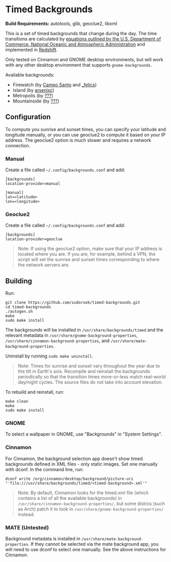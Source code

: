 # Timed Backgrounds

**Build Requirements:** autotools, glib, geoclue2, libxml

This is a set of timed backgrounds that change during the day.  The time
transitions are calculated by [equations outlined by the U.S.  Department of
Commerce, National Oceanic and Atmospheric
Administration](http://www.srrb.noaa.gov/highlights/sunrise/calcdetails.html)
and implemented in [Redshift](https://github.com/jonls/redshift).

Only tested on Cinnamon and GNOME desktop environments, but will work with any
other desktop environment that supports `gnome-backgrounds`.

Available backgrounds:
 * Firewatch (by [Campo Santo](https://blog.camposanto.com/post/138965082204/firewatch-launch-wallpaper-when-we-redid-the) and [\_felics](https://www.reddit.com/r/Firewatch/comments/458ohf/i_made_a_night_version_of_the_launch_wallpaper/))
 * Island (by [arsenixc](https://arsenixc.deviantart.com/gallery/))
 * Metropolis (by [???](https://imgur.com/a/JH7RJ#2))
 * Mountainside (by [???](https://imgur.com/a/vqb7Q))


## Configuration

To compute you sunrise and sunset times, you can specify your latitude and
longitude manually, or you can use geoclue2 to compute it based on your IP
address. The geoclue2 option is much slower and requires a network connection.

### Manual

Create a file called `~/.config/backgrounds.conf` and add:

```
[backgrounds]
location-provider=manual

[manual]
lat=<latitude>
lon=<longitude>
```

### Geoclue2

Create a file called `~/.config/backgrounds.conf` and add:

```
[backgrounds]
location-provider=geoclue
```

> Note: If using the geoclue2 option, make sure that your IP address is located
> where you are. If you are, for example, behind a VPN, the script will set the
> sunrise and sunset times corresponding to where the network servers are.

## Building

Run:
```
git clone https://github.com/sudorook/timed-backgrounds.git
cd timed-backgrounds
./autogen.sh
make
sudo make install
```

The backgrounds will be installed in `/usr/share/backgrounds/timed` and the
relevant metadata in `/usr/share/gnome-background-properties`,
`/usr/share/cinnamon-background-properties`, and
`/usr/share/mate-background-properties`.

Uninstall by running `sudo make uninstall`.

> Note: Times for sunrise and sunset vary throughout the year due to the tilt
> in Earth's axis. Recompile and reinstall the backgrounds periodically so that
> the transition times more-or-less match real-world day/night cycles. The
> source files do not take into account elevation.

To rebuild and reinstall, run:
```
make clean
make
sudo make install
```


### GNOME

To select a wallpaper in GNOME, use "Backgrounds" in "System Settings".


### Cinnamon

For Cinnamon, the background selection app doesn't show timed backgrounds
defined in XML files - only static images. Set one manually with dconf. In the
command line, run:

```
dconf write /org/cinnamon/desktop/background/picture-uri "'file:///usr/share/backgrounds/timed/<timed-background>.xml'"
```

> Note: By default, Cinnamon looks for the timed.xml file (which contains a
> list of all the available backgrounds) in
> `/usr/share/cinnamon-background-properties/`, but some distros (such as Arch)
> patch it to look in `/usr/share/gnome-background-properties/` instead.


### MATE (Untested)

Background metadata is installed in `/usr/share/mate-background-properties`. If
they cannot be selected via the mate background app, you will need to use dconf
to select one manually. See the above instructions for Cinnamon.
